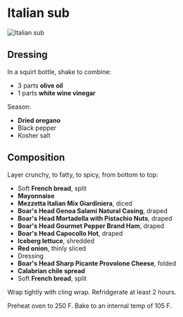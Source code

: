 # Italian sub

![Italian sub](https://i.imgur.com/WU9q4Rh.jpg)

## Dressing

In a squirt bottle, shake to combine:

- 3 parts **olive oil**
- 1 parts **white wine vinegar**

Season:

- **Dried oregano**
- Black pepper
- Kosher salt

## Composition

Layer crunchy, to fatty, to spicy, from bottom to top:

- Soft **French bread**, split
- **Mayonnaise**
- **Mezzetta Italian Mix Giardiniera**, diced
- **Boar's Head Genoa Salami Natural Casing**, draped
- **Boar's Head Mortadella with Pistachio Nuts**, draped
- **Boar's Head Gourmet Pepper Brand Ham**, draped
- **Boar's Head Capocollo Hot**, draped
- **Iceberg lettuce**, shredded
- **Red onion**, thinly sliced
- Dressing
- **Boar's Head Sharp Picante Provolone Cheese**, folded
- **Calabrian chile spread**
- Soft **French bread**, split

Wrap tightly with cling wrap. Refridgerate at least 2 hours.

Preheat oven to 250 F. Bake to an internal temp of 105 F.
